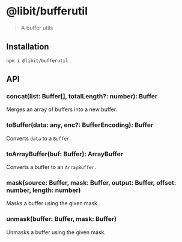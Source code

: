 # @libit/bufferutil

> A buffer utils

## Installation

```shell
npm i @libit/bufferutil
```

## API

### concat(list: Buffer[], totalLength?: number): Buffer
Merges an array of buffers into a new buffer.

### toBuffer(data: any, enc?: BufferEncoding): Buffer
Converts `data` to a `Buffer`.

### toArrayBuffer(buf: Buffer): ArrayBuffer
Converts a buffer to an `ArrayBuffer`.

### mask(source: Buffer, mask: Buffer, output: Buffer, offset: number, length: number)
Masks a buffer using the given mask.

### unmask(buffer: Buffer, mask: Buffer)
Unmasks a buffer using the given mask.

